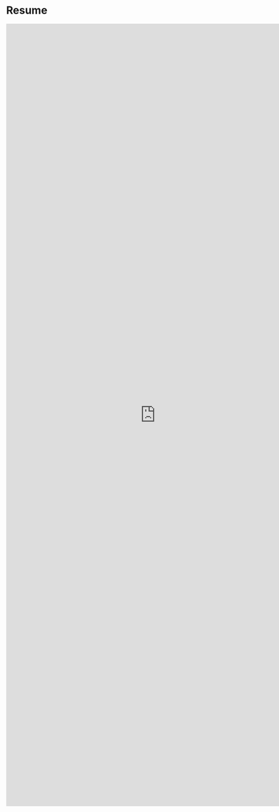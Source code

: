 # Resume

<embed src="https://savss624.github.io/Resume/Resume%20Parth%20Srivastava.pdf" width="800px" height="2100px" />
